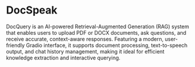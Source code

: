 # DocSpeak

DocQuery is an AI-powered Retrieval-Augmented Generation (RAG) system that enables users to upload PDF or DOCX documents, ask questions, and receive accurate, context-aware responses. Featuring a modern, user-friendly Gradio interface, it supports document processing, text-to-speech output, and chat history management, making it ideal for efficient knowledge extraction and interactive querying.
